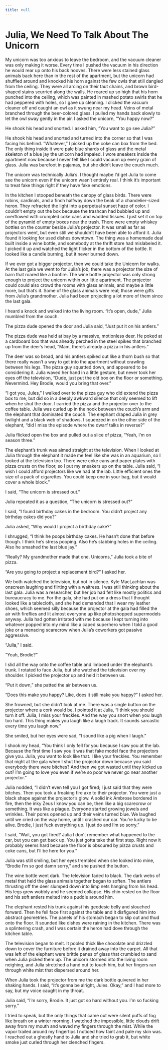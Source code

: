 ```yaml
---
title: null
---
```



# Julia, We Need To Talk About The Unicorn

My unicorn was too anxious to leave the bedroom, and the vacuum cleaner was only making it worse. Every time I pushed the vacuum in his direction he would rear up onto his back hooves. There were less stained glass animals back here than in the rest of the apartment, but the unicorn had shuffled around and knocked his horn against the few owls that still dangled from the ceiling. They were all arcing on their taut chains, and brown bird-shaped stains scurried along the walls. He reared up so high that his horn punched into the ceiling, which was painted in mashed potato swirls that he had peppered with holes, so I gave up cleaning. I clicked the vacuum cleaner off and caught an owl as it swung near my head. Veins of metal branched through the beer-colored glass. I pulled my hands back slowly to let the owl sway gently in the air. I asked the unicorn, “You happy now?”

He shook his head and snorted. I asked him, “You want to go see Julia?”

He shook his head and snorted and turned into the corner so that I was facing his behind. “Whatever,” I picked up the coke can box from the bed. The only thing inside it were pale blue shards of glass and the metal skeleton of a blue jay the unicorn had impaled. I wore sneakers inside the apartment now because I never felt like I could vacuum up every grain of glass. Julia was barefoot in pajamas, but she didn’t leave the couch much.

The unicorn was technically Julia’s. I thought maybe I’d get Julia to come see the unicorn even if the unicorn wasn’t entirely real. I think it’s important to treat fake things right if they have fake emotions.

In the kitchen I stooped beneath the canopy of glass birds. There were robins, cardinals, and a finch halfway down the beak of a chandelier-sized heron. They refracted the light into a perpetual sunset haze of color. I couldn’t empty out the box because the trashcan had bubbled up and overflowed with crumpled coke cans and wadded tissues. I just set it on top of the pyramid of empty boxes near the trash. There were empty whiskey bottles on the counter beside Julia’s projector. It was small as far as projectors went, but even still we shouldn’t have been able to afford it. Julia found it looking for used dishes downtown. The thing was a homemade deal built inside a wine bottle, and somebody at the thrift store had mislabeled it. I picked it up and watched the light flicker in the bottom of the bottle. It looked like a candle burning, but it never burned down.

If we ever got a bigger projector, then we could take the Unicorn for walks. At the last gala we went to for Julia’s job, there was a projector the size of barn that roared like a bonfire. The wine bottle projector was only strong enough to project the unicorn within our little apartment. The projector could could also crowd the rooms with glass animals, and maybe a little more, but that’s it. Some of the glass animals were real; those were gifts from Julia’s grandmother. Julia had been projecting a lot more of them since the last gala.

I heard a knock and walked into the living room. “It’s open, dude,” Julia mumbled from the couch.

The pizza dude opened the door and Julia said, “Just put it on his antlers.”

The pizza dude was held at bay by a massive, motionless deer. He poked at a cardboard box that was already perched in the steel spikes that branched up from the deer’s head, “Mam, there’s already a pizza in his antlers.”

The deer was so broad, and his antlers spiked out like a thorn bush so that there really wasn’t a way to get into the apartment without crawling between his legs. The pizza guy squatted down, and appeared to be considering it. Julia waved her hand in a little gesture, but never took her eyes off the television, “Dude, just put the old box on the floor or something. Nevermind. Hey Brodie, would you bring that over.”

“I got you, Jules,” I walked over to the pizza guy who did extend the pizza box to me, but did so in a deeply awkward silence that only seemed to lift when he shut the door. I carried the pizza and the projector over to the coffee table. Julia was curled up in the nook between the couch’s arm and the elephant that dominated the couch. The elephant draped Julia in grey twilight and a black web of shadows. I squeezed in on the other side of the elephant, “did I miss the episode where the dwarf talks in reverse?”

Julia flicked open the box and pulled out a slice of pizza, “Yeah, I’m on season three.”

The elephant’s trunk was aimed straight at the television. When I looked at Julia through the elephant it made me feel like she was in an aquarium, so I looked at the television too. There were coke cans and paper plates with pizza crusts on the floor, so I put my sneakers up on the table. Julia said, “I wish I could afford projectors like we had at the lab. Little efficient ones the size of a pack of cigarettes. You could keep one in your bag, but it would cover a whole block.”

I said, “The unicorn is stressed out.”

Julia repeated it as a question, “The unicorn is stressed out?”

I said, “I found birthday cakes in the bedroom. You didn’t project any birthday cakes did you?”

Julia asked, “Why would I project a birthday cake?”

I shrugged, “I think he poops birthday cakes. He hasn’t done that before though. I think he’s stress pooping. Also he’s stabbing holes in the ceiling. Also he smashed the last blue jay.”

“Really? My grandmother made that one. Unicorns,” Julia took a bite of pizza.

“Are you going to project a replacement bird?” I asked her.

We both watched the television, but not in silence. Kyle MacLachlan was onscreen laughing and flirting with a waitress. I was still thinking about the last gala. Julia was a researcher, but her job had felt like mostly politics and bureaucracy to me. For the gala, she had put on a dress that I thought looked like a tablecloth, and she had demanded that I wear my leather shoes, which seemed silly because the projector at the gala had filled the air with fireflies and lit almost everyone up like photoshopped supermodels anyway. Julia had gotten irritated with me because I kept turning into whatever popped into my mind like a caped superhero when I told a good joke or a menacing scarecrow when Julia’s coworkers got passive aggressive.

“Julia,” I said.

“Yeah, Brodie?”

I slid all the way onto the coffee table and limboed under the elephant’s trunk. I rotated to face Julia, but she watched the television over my shoulder. I picked the projector up and held it between us.

“Put it down,” she patted the air between us.

“Does this make you happy? Like, does it still make you happy?” I asked her.

She frowned, but she didn’t look at me. There was a single button on the projector where a cork would be. I pointed it at Julia, “I think you should turn it off. Julia, I miss your freckles. And the way you snort when you laugh too hard. This thing makes you laugh like a laugh track. It sounds sarcastic every time you laugh now.”

She smiled, but her eyes were sad, “I sound like a pig when I laugh.”

I shook my head, “You think I only fell for you because I saw you at the lab. Because the first time I saw you it was that fake model face the projectors give you. Julia, you want to look like that. I like your freckles. You remember that night at the gala when I shut the projector down because you said everybody there were bitches? And then we got wasted until they kicked us out? I’m going to love you even if we’re so poor we never go near another projector.”

Julia nodded, “I didn’t even tell you I got fired; I just said that they were bitches. Then you took a freaking fire axe to their projector. You were just a black shape against the projector’s glow. A solid ink Ambrose bordered in fire, then the inky Zeus I know you can be, then like a big scarecrow or something. It was like a plague. Everyone started growing jowels and wrinkles. Their pores opened up and their veins turned blue. We laughed until we cried on the way home, until I crashed our car. You’re lucky to be alive. Brodie, I just fuck everything up. I just do and I’m so sorry.”

I said, “Wait, you got fired? Julia I don’t remember what happened to the car, but you can get back up. You just gotta take that first step. Right now it probably seems hard because the floor is obscured by pizza crusts and coke cans, but I’ll be here for you.”

Julia was still smiling, but her eyes trembled when she looked into mine, “Brodie I’m so god damn sorry,” and she pushed the button.

The wine bottle went dark. The television faded to black. The dark webs of metal that held the glass animals together began to soften. The antlers thrusting off the deer slumped down into limp nets hanging from his head. His legs grew wobbly and he seemed collapse. His chin rested on the floor and his soft antlers melted into a puddle around him.

The elephant rested his trunk against his geodesic belly and slouched forward. Then he fell face first against the table and it disfigured him into abstract geometries. The panels of his stomach began to slip out and thud onto the floor. It sounded like dishes were raining in the kitchen. There was a splintering crash, and I was certain the heron had dove through the kitchen table.

The television began to melt. It pooled thick like chocolate and drizzled down to cover the furniture before it drained away into the carpet. All that was left of the elephant were brittle panes of glass that crumbled to sand when Julia picked them up. The unicorn stormed into the living room neighing, and Julia stretched a hand out to touch him, but her fingers ran through white mist that dispersed around her.

When Julia took the projector from me the dark bottle quivered in her shaking hands. I said, “It’s gonna be alright, Jules. Okay,” and I had more to say, but my voice caught in my throat.

Julia said, “I’m sorry, Brodie. It just got so hard without you. I’m so fucking sorry.”

I tried to speak, but the only things that came out were silent puffs of fog like breath on a winter morning. I watched the impossible, little clouds drift away from my mouth and waved my fingers through the mist. While the vapor trailed around my fingertips I noticed how faint and pale my skin was. I reached out a ghostly hand to Julia and she tried to grab it, but white smoke just curled through her clenched fingers.
